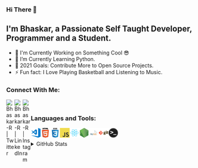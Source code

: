 ### Hi There 👋

## I'm Bhaskar, a Passionate Self Taught Developer, Programmer and a Student.

- 🔭 I'm Currently Working on Something Cool 😎
- 🌱 I’m Currently Learning Python.                                                                       
- 🥅 2021 Goals: Contribute More to Open Source Projects.
- ⚡ Fun fact: I Love Playing Basketball and Listening to Music.


### Connect With Me:

[<img align="left" alt="Bhaskar-R | Twitter" width="22px" src="https://cdn.jsdelivr.net/npm/simple-icons@v3/icons/twitter.svg" />][twitter]
[<img align="left" alt="Bhaskar-R | LinkedIn" width="22px" src="https://cdn.jsdelivr.net/npm/simple-icons@v3/icons/linkedin.svg" />][linkedin]
[<img align="left" alt="Bhaskar-R | Instagram" width="22px" src="https://cdn.jsdelivr.net/npm/simple-icons@v3/icons/instagram.svg" />][instagram]

<br />

### Languages and Tools:

<img align="left" alt="Visual Studio Code" width="26px" src="https://raw.githubusercontent.com/github/explore/80688e429a7d4ef2fca1e82350fe8e3517d3494d/topics/visual-studio-code/visual-studio-code.png" />
<img align="left" alt="HTML5" width="26px" src="https://raw.githubusercontent.com/github/explore/80688e429a7d4ef2fca1e82350fe8e3517d3494d/topics/html/html.png" />
<img align="left" alt="CSS3" width="26px" src="https://raw.githubusercontent.com/github/explore/80688e429a7d4ef2fca1e82350fe8e3517d3494d/topics/css/css.png" />
<img align="left" alt="JavaScript" width="26px" src="https://raw.githubusercontent.com/github/explore/80688e429a7d4ef2fca1e82350fe8e3517d3494d/topics/javascript/javascript.png" />
<img align="left" alt="React" width="26px" src="https://raw.githubusercontent.com/github/explore/80688e429a7d4ef2fca1e82350fe8e3517d3494d/topics/react/react.png" />
<img align="left" alt="Node.js" width="26px" src="https://raw.githubusercontent.com/github/explore/80688e429a7d4ef2fca1e82350fe8e3517d3494d/topics/nodejs/nodejs.png" />
<img align="left" alt="MySQL" width="26px" src="https://raw.githubusercontent.com/github/explore/80688e429a7d4ef2fca1e82350fe8e3517d3494d/topics/mysql/mysql.png" />
<img align="left" alt="Git" width="26px" src="https://raw.githubusercontent.com/github/explore/80688e429a7d4ef2fca1e82350fe8e3517d3494d/topics/git/git.png" />
<img align="left" alt="Terminal" width="26px" src="https://raw.githubusercontent.com/github/explore/80688e429a7d4ef2fca1e82350fe8e3517d3494d/topics/terminal/terminal.png" />

<br />
<br />


<details>
  <summary>GitHub Stats</summary>

  <img align="left" alt="Bhaskar's GitHub Stats" src="https://github-readme-stats.vercel.app/api?username=Bhaskar-R&show_icons=true&hide_border=true" />

</details>


[twitter]: https://twitter.com/bhaskar9980
[instagram]: https://www.instagram.com/bhaskar_51/
[linkedin]: https://www.linkedin.com/in/bhaskar9980/
